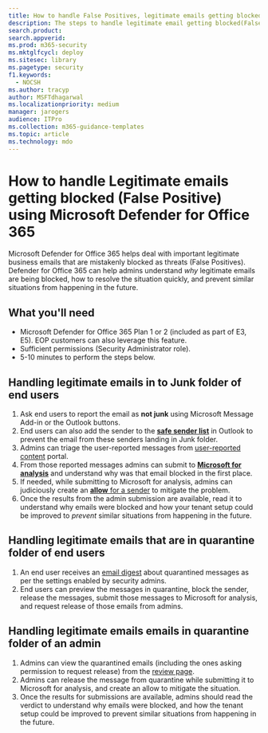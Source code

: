 ```yaml
---
title: How to handle False Positives, legitimate emails getting blocked, using Microsoft Defender for Office 365
description: The steps to handle legitimate email getting blocked(False Positive) by Microsoft Defender for Office 365 in order to prevent lose of business. 
search.product: 
search.appverid: 
ms.prod: m365-security
ms.mktglfcycl: deploy
ms.sitesec: library
ms.pagetype: security
f1.keywords: 
  - NOCSH
ms.author: tracyp
author: MSFTdhagarwal
ms.localizationpriority: medium
manager: jarogers
audience: ITPro
ms.collection: m365-guidance-templates
ms.topic: article
ms.technology: mdo
---
```


# How to handle Legitimate emails getting blocked (False Positive) using Microsoft Defender for Office 365

Microsoft Defender for Office 365 helps deal with important legitimate business emails that are mistakenly blocked as threats (False Positives). Defender for Office 365 can help admins understand *why* legitimate emails are being blocked, how to resolve the situation quickly, and prevent similar situations from happening in the future.

## What you'll need

- Microsoft Defender for Office 365 Plan 1 or 2 (included as part of E3, E5). EOP customers can also leverage this feature.
- Sufficient permissions (Security Administrator role).
- 5-10 minutes to perform the steps below.

## Handling legitimate emails in to Junk folder of end users

1. Ask end users to report the email as **not junk** using Microsoft Message Add-in or the Outlook buttons.
2. End users can also add the sender to the [**safe sender list**](https://support.microsoft.com/en-us/office/safe-senders-in-outlook-com-470d4ee6-e3b6-402b-8cd9-a6f00eda7339) in Outlook to prevent the email from these senders landing in Junk folder.
3. Admins can triage the user-reported messages from [user-reported content](https://docs.microsoft.com/en-us/microsoft-365/security/office-365-security/admin-submission?view=o365-worldwide#view-user-submissions-to-microsoft) portal.
4. From those reported messages admins can submit to [**Microsoft for analysis**](https://docs.microsoft.com/en-us/microsoft-365/security/office-365-security/admin-submission?view=o365-worldwide#notify-users-from-within-the-portal) and understand why was that email blocked in the first place.
5. If needed, while submitting to Microsoft for analysis, admins can judiciously create an [**allow** for a sender](https://docs.microsoft.com/en-us/microsoft-365/security/office-365-security/manage-tenant-allows?view=o365-worldwide#add-sender-allows-using-the-submissions-portal) to mitigate the problem.
6. Once the results from the admin submission are available, read it to understand why emails were blocked and how your tenant setup could be improved to *prevent* similar situations from happening in the future.

## Handling legitimate emails that are in quarantine folder of end users

1. An end user receives an [email digest](https://docs.microsoft.com/en-us/microsoft-365/security/office-365-security/use-spam-notifications-to-release-and-report-quarantined-messages?view=o365-worldwide) about quarantined messages as per the settings enabled by security admins.
2. End users can preview the messages in quarantine, block the sender, release the messages, submit those messages to Microsoft for analysis, and request release of those emails from admins.

## Handling legitimate emails emails in quarantine folder of an admin

1. Admins can view the quarantined emails (including the ones asking permission to request release) from the [review page](https://docs.microsoft.com/en-us/microsoft-365/security/office-365-security/manage-quarantined-messages-and-files?view=o365-worldwide).
2. Admins can release the message from quarantine while submitting it to Microsoft for analysis, and create an allow to mitigate the situation.
3. Once the results for submissions are available, admins should read the verdict to understand why emails were blocked, and how the tenant setup could be improved to prevent similar situations from happening in the future.